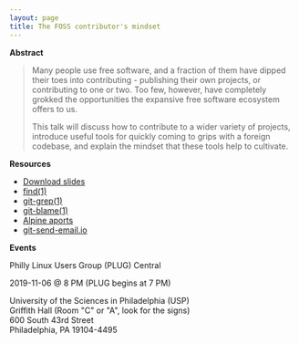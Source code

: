 ```yaml
---
layout: page
title: The FOSS contributor's mindset
---
```


**Abstract**

> Many people use free software, and a fraction of them have dipped their toes
> into contributing - publishing their own projects, or contributing to one or
> two. Too few, however, have completely grokked the opportunities the expansive
> free software ecosystem offers to us.
>
> This talk will discuss how to contribute to a wider variety of projects,
> introduce useful tools for quickly coming to grips with a foreign codebase,
> and explain the mindset that these tools help to cultivate.

**Resources**

- [Download slides](/talks/foss-contributors-mindset.pdf)
- [find(1)](https://linux.die.net/man/1/find)
- [git-grep(1)](https://git-scm.com/docs/git-grep)
- [git-blame(1)](https://git-scm.com/docs/git-blame)
- [Alpine aports](https://git.alpinelinux.org/aports/)
- [git-send-email.io](https://git-send-email.io)

**Events**

Philly Linux Users Group (PLUG) Central

2019-11-06 @ 8 PM (PLUG begins at 7 PM)

University of the Sciences in Philadelphia (USP)<br />
Griffith Hall (Room "C" or "A", look for the signs)<br />
600 South 43rd Street<br />
Philadelphia, PA 19104-4495
